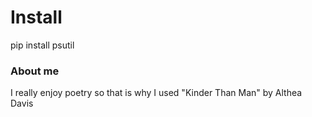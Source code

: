 # Install

pip install psutil

### About me

I really enjoy poetry so that is why I used "Kinder Than Man" by Althea Davis

